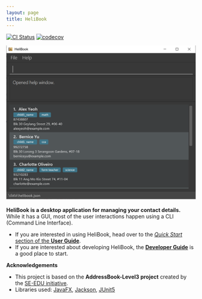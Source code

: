 ```yaml
---
layout: page
title: HeliBook
---
```


[![CI Status](https://github.com/se-edu/addressbook-level3/workflows/Java%20CI/badge.svg)](https://github.com/AY2021S2-CS2103T-W13-3/tp/actions)
[![codecov](https://codecov.io/gh/se-edu/addressbook-level3/branch/master/graph/badge.svg)](https://codecov.io/gh/se-edu/addressbook-level3)

![Ui](images/Ui.png)

**HeliBook is a desktop application for managing your contact details.** While it has a GUI, most of the user interactions happen using a CLI (Command Line Interface).

* If you are interested in using HeliBook, head over to the [_Quick Start_ section of the **User Guide**](UserGuide.html#quick-start).
* If you are interested about developing HeliBook, the [**Developer Guide**](DeveloperGuide.html) is a good place to start.


**Acknowledgements**

* This project is based on the **AddressBook-Level3 project** created by the [SE-EDU initiative](https://se-education.org).
* Libraries used: [JavaFX](https://openjfx.io/), [Jackson](https://github.com/FasterXML/jackson), [JUnit5](https://github.com/junit-team/junit5)
